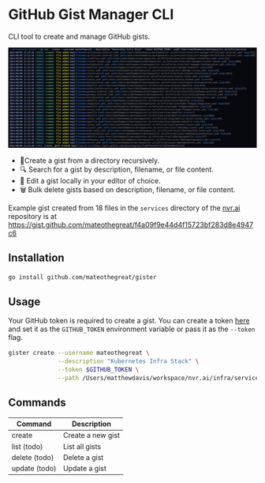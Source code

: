 # GitHub Gist Manager CLI

CLI tool to create and manage GitHub gists.

![alt text](Cursor-000199.png)

- 🚀Create a gist from a directory recursively.
- 🔍 Search for a gist by description, filename, or file content.
- 📝 Edit a gist locally in your editor of choice.
- 🗑️ Bulk delete gists based on description, filename, or file content.

Example gist created from 18 files in the `services` directory of the [nvr.ai](https://nvr.ai) repository is at <https://gist.github.com/mateothegreat/f4a09f9e44d4f15723bf283d8e4947c6>

## Installation

```bash
go install github.com/mateothegreat/gister
```

## Usage

Your GitHub token is required to create a gist. You can create a token [here](https://github.com/settings/tokens) and set it as the `GITHUB_TOKEN` environment variable or pass it as the `--token` flag.

```bash
gister create --username mateothegreat \
              --description "Kubernetes Infra Stack" \
              --token $GITHUB_TOKEN \
              --path /Users/matthewdavis/workspace/nvr.ai/infra/services
```

## Commands

| Command       | Description       |
| ------------- | ----------------- |
| create        | Create a new gist |
| list  (todo)  | List all gists    |
| delete (todo) | Delete a gist     |
| update (todo) | Update a gist     |
